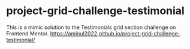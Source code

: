 # project-grid-challenge-testimonial
This is a mimic solution to the Testimonials grid section challenge on Frontend Mentor.
https://aminul2022.github.io/project-grid-challenge-testimonial/
